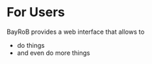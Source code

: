 # For Users

BayRoB provides a web interface that allows to

 - do things
 - and even do more things